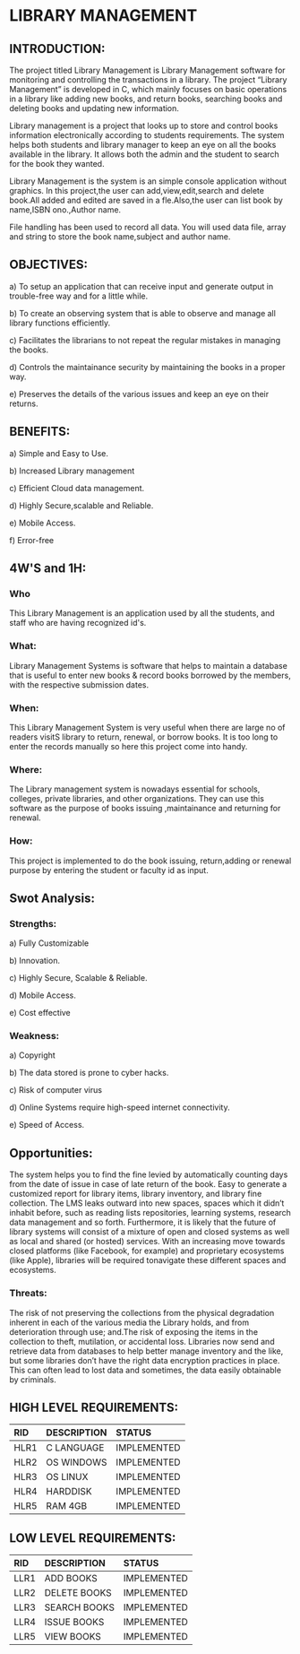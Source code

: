 # **LIBRARY MANAGEMENT**

## INTRODUCTION:

The project titled Library Management  is Library Management software for monitoring and controlling the transactions in a library. The project “Library Management” is developed in C, which mainly focuses on basic operations in a library like adding new books, and return books, searching books and deleting books and updating new information.

Library management is a project that looks up to store and control books information electronically according to students requirements. The system helps both students and library manager to keep an eye on all the books available in the library. It allows both the admin and the student to search for the book they wanted.

Library Management is the system is an simple console application without graphics. In this project,the user can add,view,edit,search and delete book.All added and edited are saved in a fle.Also,the user can list book by name,ISBN ono.,Author name.

File handling has been used to record all data. You will used data file, array and string to store the book name,subject and author name.


## OBJECTIVES:
a) To setup an application that can receive input and generate output in trouble-free way and for a little while.

b) To create an observing system that is able to observe and manage all library functions efficiently.

c) Facilitates the librarians to not repeat the regular mistakes in managing the books.

d) Controls the maintainance security by maintaining the books in a proper way.

e) Preserves the details of the various issues and keep an eye on their returns.

## **BENEFITS:**
a) Simple and Easy to Use.

b) Increased Library management

c) Efficient Cloud data management.

d) Highly Secure,scalable and Reliable.

e) Mobile Access.

f) Error-free

## **4W'S and 1H:**

### Who
This Library Management is an application used by all the students, and staff who are having recognized id's.

### What:
Library Management Systems is software that helps to maintain a database that is useful to enter new books & record books borrowed by the members, with the respective submission dates.

### When:
This Library Management System is very useful when there are large no of readers visitS library to return, renewal, or borrow books. It is too long to enter the records manually so here this project come into handy.

### Where:
The Library management system is nowadays essential for schools, colleges, private libraries, and other organizations. They can use this software as the purpose of books issuing ,maintainance and returning for renewal.

### How:
This project is implemented to do the book issuing, return,adding or renewal purpose by entering the student or faculty id as input.

## **Swot Analysis:**

### Strengths:
a) Fully Customizable

b) Innovation.

c) Highly Secure, Scalable & Reliable. 

d) Mobile Access.  

e) Cost effective

### Weakness:
a) Copyright

b) The data stored is prone to cyber hacks.

c) Risk of computer virus

d) Online Systems require high-speed internet connectivity.

e) Speed of Access.

## Opportunities:
The system helps you to find the fine levied by automatically counting days from the date of issue in case of late return of the book. Easy to generate a customized report for library items, library inventory, and library fine collection.
The LMS leaks outward into new spaces, spaces which it didn’t inhabit before, such as reading lists repositories, learning systems, research data management and so forth. Furthermore, it is likely that the future of library systems will consist of a mixture of open and closed systems as well as local and shared (or hosted) services. With an increasing move towards closed platforms (like Facebook, for example) and proprietary ecosystems (like Apple), libraries will be required tonavigate these different spaces and ecosystems.

### Threats:
The risk of not preserving the collections from the physical degradation inherent in each of the various media the Library holds, and from deterioration through use; and.The risk of exposing the items in the collection to theft, mutilation, or accidental loss.
Libraries now send and retrieve data from databases to help better manage inventory and the like, but some libraries don’t have the right data encryption practices in place. This can often lead to lost data and sometimes, the data easily obtainable by criminals.

## HIGH LEVEL REQUIREMENTS:

|RID|DESCRIPTION|STATUS|
|:--|:----------|:-----|
|HLR1|C LANGUAGE|IMPLEMENTED|
|HLR2|OS WINDOWS|IMPLEMENTED|
|HLR3|OS LINUX|IMPLEMENTED|
|HLR4|HARDDISK|IMPLEMENTED|
|HLR5|RAM 4GB|IMPLEMENTED|

## LOW LEVEL REQUIREMENTS:

|RID|DESCRIPTION|STATUS|
|:--|:----------|:-----|
|LLR1|ADD BOOKS|IMPLEMENTED|
|LLR2|DELETE BOOKS|IMPLEMENTED|
|LLR3|SEARCH BOOKS|IMPLEMENTED|
|LLR4|ISSUE BOOKS|IMPLEMENTED|
|LLR5|VIEW BOOKS|IMPLEMENTED|

